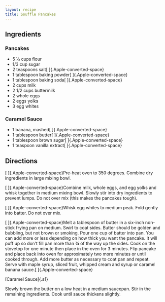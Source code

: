 ```yaml
---
layout: recipe
title: Souffle Pancakes
---
```


## Ingredients


### Pancakes

* 5 ½ cups flour
* 1/3 cup sugar
* 2 teaspoons salt[ ]{.Apple-converted-space}
* 1 tablespoon baking powder[ ]{.Apple-converted-space}
* 1 tablespoon baking soda[ ]{.Apple-converted-space}
* 2 cups milk
* 2 1/2 cups buttermilk
* 2 whole eggs
* 2 eggs yolks
* 3 egg whites

### Caramel Sauce

* 1 banana, mashed[ ]{.Apple-converted-space}
* 1 tablespoon butter[ ]{.Apple-converted-space}
* 1 tablespoon brown sugar[ ]{.Apple-converted-space}
* 1 teaspoon vanilla extract[ ]{.Apple-converted-space}

## Directions

[ ]{.Apple-converted-space}Pre-heat oven to 350 degrees. Combine dry
ingredients in large mixing bowl.

[ ]{.Apple-converted-space}Combine milk, whole eggs, and egg yolks and
whisk together in medium mixing bowl. Slowly stir into dry ingredients
to prevent lumps. Do not over mix (this makes the pancakes tough).

[ ]{.Apple-converted-space}Whisk egg whites to medium peak. Fold gently
into batter. Do not over mix.

[ ]{.Apple-converted-space}Melt a tablespoon of butter in a six-inch
non-stick frying pan on medium. Swirl to coat sides. Butter should be
golden and bubbling, but not brown or smoking. Pour one cup of batter
into pan. You can add more or less depending on how thick you want the
pancake. It will puff up so don\'t fill pan more than ¾ of the way up
the sides. Cook on the stovetop for one minute then place in the oven
for 3 minutes. Flip pancake and place back into oven for approximately
two more minutes or until cooked through. Add more butter as necessary
to coat pan and repeat. Serve with maple syrup, sliced fruit, whipped
cream and syrup or caramel banana sauce.[ ]{.Apple-converted-space}

[Caramel Sauce]{.s1}

Slowly brown the butter on a low heat in a medium saucepan. Stir in the
remaining ingredients. Cook until sauce thickens slightly.
